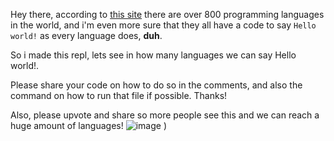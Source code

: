 Hey there, according to [this site](https://careerkarma.com/blog/how-many-coding-languages-are-there/#:~:text=How%20Many%20Computer%20Languages%20Are,languages%2C%20including%20esoteric%20coding%20languages) there are over 800 programming languages in the world, and i'm even more sure that they all have a code to say `Hello world!` as every language does, **duh**.

So i made this repl, lets see in how many languages we can say Hello world!.

Please share your code on how to do so in the comments, and also the command on how to run that file if possible. Thanks!

Also, please upvote and share so more people see this and we can reach a huge amount of languages!
![image](https://storage.googleapis.com/replit/images/1599471085538_8e0302246c322f63522c614c72b59422.png)
)